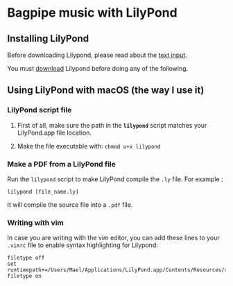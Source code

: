 # Bagpipe music with LilyPond

## Installing LilyPond

Before downloading Lilypond, please read about the [text input](http://lilypond.org/text-input.html).

You must [download](http://lilypond.org/download.html) Lilypond before doing any of the following.

## Using LilyPond with macOS (the way I use it)

### LilyPond script file

1. First of all, make sure the path in the **`lilypond`** script matches your LilyPond.app file location.

2. Make the file executable with: `chmod u+x lilypond`

### Make a PDF from a LilyPond file

Run the `lilypond` script to make LilyPond compile the `.ly` file. For example :

```
lilypond [file_name.ly]
```

It will compile the source file into a `.pdf` file.

### Writing with vim

In case you are writing with the vim editor, you can add these lines to your `.vimrc` file to enable syntax highlighting for Lilypond:

```vim
filetype off
set runtimepath+=/Users/Mael/Applications/LilyPond.app/Contents/Resources/share/lilypond/current/vim
filetype on
```
